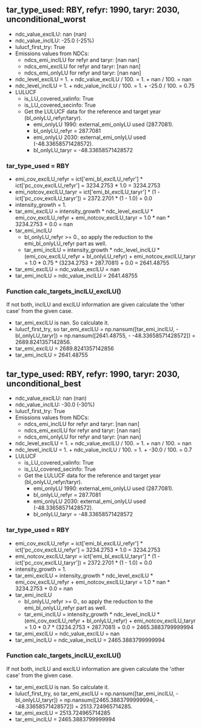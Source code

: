 

## tar_type_used: RBY, refyr: 1990, taryr: 2030, unconditional_worst
- ndc_value_exclLU: nan (nan)
- ndc_value_inclLU: -25.0 (-25%)
- lulucf_first_try: True
- Emissions values from NDCs:
  - ndcs_emi_inclLU for refyr and taryr: [nan nan]
  - ndcs_emi_exclLU for refyr and taryr: [nan nan]
  - ndcs_emi_onlyLU for refyr and taryr: [nan nan]
- ndc_level_exclLU = 1. + ndc_value_exclLU / 100. = 1. + nan / 100. = nan
- ndc_level_inclLU = 1. + ndc_value_inclLU / 100. = 1. + -25.0 / 100. = 0.75
- LULUCF
  - is_LU_covered_valinfo: True
  - is_LU_covered_secinfo: True
  - Get the LULUCF data for the reference and target year (bl_onlyLU_refyr/taryr).
    - emi_onlyLU 1990: external_emi_onlyLU used (287.7081).
    - bl_onlyLU_refyr = 287.7081
    - emi_onlyLU 2030: external_emi_onlyLU used (-48.33658571428572).
    - bl_onlyLU_taryr = -48.33658571428572
### tar_type_used = RBY
- emi_cov_exclLU_refyr = ict['emi_bl_exclLU_refyr'] * ict['pc_cov_exclLU_refyr'] = 3234.2753 * 1.0 = 3234.2753
- emi_notcov_exclLU_taryr = ict['emi_bl_exclLU_taryr'] * (1 - ict['pc_cov_exclLU_taryr']) = 2372.2701 * (1 - 1.0) = 0.0
- intensity_growth = 1.
- tar_emi_exclLU = intensity_growth * ndc_level_exclLU * emi_cov_exclLU_refyr + emi_notcov_exclLU_taryr = 1.0 * nan * 3234.2753 + 0.0 = nan
- tar_emi_inclLU
  - bl_onlyLU_refyr >= 0., so apply the reduction to the emi_bl_onlyLU_refyr part as well.
  - tar_emi_inclLU = intensity_growth * ndc_level_inclLU * (emi_cov_exclLU_refyr + bl_onlyLU_refyr) + emi_notcov_exclLU_taryr = 1.0 * 0.75 * (3234.2753 + 287.7081) + 0.0 = 2641.48755
- tar_emi_exclLU = ndc_value_exclLU = nan
- tar_emi_inclLU = ndc_value_inclLU = 2641.48755
### Function calc_targets_inclLU_exclLU()
If not both, inclLU and exclLU information are given calculate the 'other case' from the given case.
- tar_emi_exclLU is nan. So calculate it.
- lulucf_first_try, so tar_emi_exclLU = np.nansum([tar_emi_inclLU, -bl_onlyLU_taryr]) = np.nansum([2641.48755, - -48.33658571428572]) = 2689.8241357142856.
- tar_emi_exclLU = 2689.8241357142856
- tar_emi_inclLU = 2641.48755

## tar_type_used: RBY, refyr: 1990, taryr: 2030, unconditional_best
- ndc_value_exclLU: nan (nan)
- ndc_value_inclLU: -30.0 (-30%)
- lulucf_first_try: True
- Emissions values from NDCs:
  - ndcs_emi_inclLU for refyr and taryr: [nan nan]
  - ndcs_emi_exclLU for refyr and taryr: [nan nan]
  - ndcs_emi_onlyLU for refyr and taryr: [nan nan]
- ndc_level_exclLU = 1. + ndc_value_exclLU / 100. = 1. + nan / 100. = nan
- ndc_level_inclLU = 1. + ndc_value_inclLU / 100. = 1. + -30.0 / 100. = 0.7
- LULUCF
  - is_LU_covered_valinfo: True
  - is_LU_covered_secinfo: True
  - Get the LULUCF data for the reference and target year (bl_onlyLU_refyr/taryr).
    - emi_onlyLU 1990: external_emi_onlyLU used (287.7081).
    - bl_onlyLU_refyr = 287.7081
    - emi_onlyLU 2030: external_emi_onlyLU used (-48.33658571428572).
    - bl_onlyLU_taryr = -48.33658571428572
### tar_type_used = RBY
- emi_cov_exclLU_refyr = ict['emi_bl_exclLU_refyr'] * ict['pc_cov_exclLU_refyr'] = 3234.2753 * 1.0 = 3234.2753
- emi_notcov_exclLU_taryr = ict['emi_bl_exclLU_taryr'] * (1 - ict['pc_cov_exclLU_taryr']) = 2372.2701 * (1 - 1.0) = 0.0
- intensity_growth = 1.
- tar_emi_exclLU = intensity_growth * ndc_level_exclLU * emi_cov_exclLU_refyr + emi_notcov_exclLU_taryr = 1.0 * nan * 3234.2753 + 0.0 = nan
- tar_emi_inclLU
  - bl_onlyLU_refyr >= 0., so apply the reduction to the emi_bl_onlyLU_refyr part as well.
  - tar_emi_inclLU = intensity_growth * ndc_level_inclLU * (emi_cov_exclLU_refyr + bl_onlyLU_refyr) + emi_notcov_exclLU_taryr = 1.0 * 0.7 * (3234.2753 + 287.7081) + 0.0 = 2465.3883799999994
- tar_emi_exclLU = ndc_value_exclLU = nan
- tar_emi_inclLU = ndc_value_inclLU = 2465.3883799999994
### Function calc_targets_inclLU_exclLU()
If not both, inclLU and exclLU information are given calculate the 'other case' from the given case.
- tar_emi_exclLU is nan. So calculate it.
- lulucf_first_try, so tar_emi_exclLU = np.nansum([tar_emi_inclLU, -bl_onlyLU_taryr]) = np.nansum([2465.3883799999994, - -48.33658571428572]) = 2513.724965714285.
- tar_emi_exclLU = 2513.724965714285
- tar_emi_inclLU = 2465.3883799999994